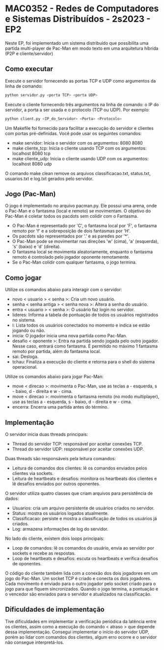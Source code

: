 # MAC0352 - Redes de Computadores e Sistemas Distribuídos - 2s2023 - EP2

Neste EP, foi implementado um sistema distribuído que possibilita uma partida multi-player de Pac-Man em modo texto em uma arquitetura híbrida (P2P e cliente/servidor)

## Como executar

Execute o servidor fornecendo as portas TCP e UDP como argumentos da linha de comando:

```bash
python servidor.py <porta TCP> <porta UDP>
```

Execute o cliente fornecendo três argumentos na linha de comando: o IP do servidor, a porta a ser usada e o protocolo (TCP ou UDP). Por exemplo:

```bash
python client.py <IP_do_Servidor> <Porta> <Protocolo>
```

Um Makefile foi fornecido para facilitar a execução do servidor e clientes com portas pré-definidas. Você pode usar os seguintes comandos:

- make servidor: Inicia o servidor com os argumentos: 8080 8080
- make cliente_tcp: Inicia o cliente usando TCP com os argumentos: localhost 8080 tcp
- make cliente_udp: Inicia o cliente usando UDP com os argumentos: localhost 8080 udp

O comando make clean remove os arquivos classificacao.txt, status.txt, usuarios.txt e log.txt gerados pelo servidor.

## Jogo (Pac-Man)

O jogo é implementado no arquivo pacman.py. Ele possui uma arena, onde o Pac-Man e o fantasma (local e remoto) se movimentam. O objetivo do Pac-Man é coletar todos os pacdots sem colidir com o Fantasma.

- O Pac-Man é representado por 'C', o fantasma local por 'F', o fantasma remoto por 'f' e a sobreposição de dois fantasmas por 'H'.
- Os pacdots são representados por '.' e as paredes por '*'.
- O Pac-Man pode se movimentar nas direções 'w' (cima), 'a' (esquerda), 's' (baixo) e 'd' (direita).
- O fantasma local se movimenta aleatoriamente, enquanto o fantasma remoto é controlado pelo jogador oponente remotamente.
- Se o Pac-Man colidir com qualquer fantasma, o jogo termina.

## Como jogar

Utilize os comandos abaixo para interagir com o servidor:

- novo < usuario > < senha >: Cria um novo usuário.
- senha < senha antiga > < senha nova >: Altera a senha do usuário.
- entra < usuario > < senha >: O usuário faz login no servidor.
- lideres: Informa a tabela de pontuação de todos os usuários registrados no sistema.
- l: Lista todos os usuários conectados no momento e indica se estão jogando ou não.
- inicia: O jogador inicia uma nova partida como Pac-Man.
- desafio < oponente >: Entra na partida sendo jogada pelo outro jogador. Nesse caso, entrará como fantasma. É permitido no máximo 1 fantasma remoto por partida, além do fantasma local.
- sai: Desloga.
- tchau: Finaliza a execução do cliente e retorna para o shell do sistema operacional.

Utilize os comandos abaixo para jogar Pac-Man:

- move < direcao >: movimenta o Pac-Man, use as teclas a - esquerda, s - baixo, d - direita e w - cima.
- move < direcao >: movimenta o fantasma remoto (no modo multiplayer), use as teclas a - esquerda, s - baixo, d - direita e w - cima.
- encerra: Encerra uma partida antes do término.

## Implementação

O servidor inicia duas threads principais:

- Thread do servidor TCP: responsável por aceitar conexões TCP.
- Thread do servidor UDP: responsável por aceitar conexões UDP.

Duas threads são responsáveis pela leitura comandos:

- Leitura de comandos dos clientes: lê os comandos enviados pelos clientes via sockets.
- Leitura de heartbeats e desafios: monitora os heartbeats dos clientes e lê desafios enviados por outros oponentes.

O servidor utiliza quatro classes que criam arquivos para persistência de dados:

- Usuarios: cria um arquivo persistente de usuários criados no servidor.
- Status: mostra os usuários logados atualmente.
- Classificacao: persiste e mostra a classificação de todos os usuários já criados.
- Log: armazena informações de log do servidor.

No lado do cliente, existem dois loops principais:

- Loop de comandos: lê os comandos do usuário, envia ao servidor por sockets e recebe as respostas.
- Loop de heartbeats e desafios: escuta os heartbeats e verifica desafios de oponentes.

O código do cliente também lida com a conexão dos dois jogadores em um jogo do Pac-Man. Um socket TCP é criado e conecta os dois jogadores. Cada movimento é enviado para o outro jogador pelo socket criado para o jogo para que fiquem sincronizados. Quando o jogo termina, a pontuação e o vencedor são enviados para o servidor e atualizados na classificação.

## Dificuldades de implementação

Tive dificuldades em implementar a verificação periódica da latência entre os clientes, assim como a execução do comando < atraso > que depende dessa implementação. Consegui implementar o início do servidor UDP, porém ao lidar com comandos dos clientes, algum erro ocorre e o servidor não consegue interpretá-los.

